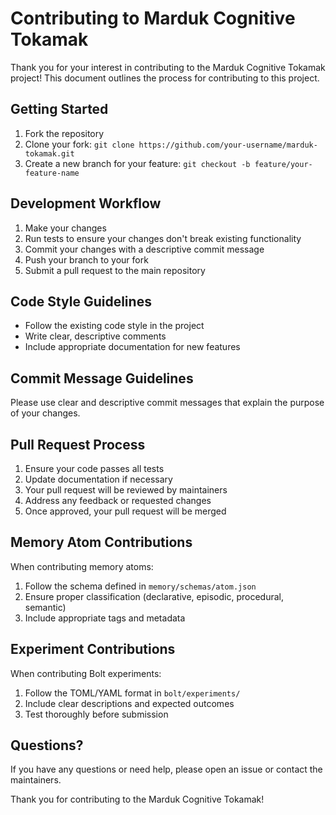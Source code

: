 # Contributing to Marduk Cognitive Tokamak

Thank you for your interest in contributing to the Marduk Cognitive Tokamak project! This document outlines the process for contributing to this project.

## Getting Started

1. Fork the repository
2. Clone your fork: `git clone https://github.com/your-username/marduk-tokamak.git`
3. Create a new branch for your feature: `git checkout -b feature/your-feature-name`

## Development Workflow

1. Make your changes
2. Run tests to ensure your changes don't break existing functionality
3. Commit your changes with a descriptive commit message
4. Push your branch to your fork
5. Submit a pull request to the main repository

## Code Style Guidelines

- Follow the existing code style in the project
- Write clear, descriptive comments
- Include appropriate documentation for new features

## Commit Message Guidelines

Please use clear and descriptive commit messages that explain the purpose of your changes.

## Pull Request Process

1. Ensure your code passes all tests
2. Update documentation if necessary
3. Your pull request will be reviewed by maintainers
4. Address any feedback or requested changes
5. Once approved, your pull request will be merged

## Memory Atom Contributions

When contributing memory atoms:

1. Follow the schema defined in `memory/schemas/atom.json`
2. Ensure proper classification (declarative, episodic, procedural, semantic)
3. Include appropriate tags and metadata

## Experiment Contributions

When contributing Bolt experiments:

1. Follow the TOML/YAML format in `bolt/experiments/`
2. Include clear descriptions and expected outcomes
3. Test thoroughly before submission

## Questions?

If you have any questions or need help, please open an issue or contact the maintainers.

Thank you for contributing to the Marduk Cognitive Tokamak!
